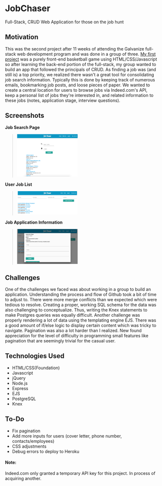 # JobChaser

Full-Stack, CRUD Web Application for those on the job hunt

## Motivation

This was the second project after 11 weeks of attending the Galvanize full-stack web development program and was done in a group of three. [My first project](https://github.com/jameslim1021/Canvas-Basketball-Game) was a purely front-end basketball game using HTML/CSS/Javascript so after learning the back-end portion of the full-stack, my group wanted to build an app that followed the principals of CRUD. As finding a job was (and still is) a top priority, we realized there wasn't a great tool for consolidating job search information. Typically this is done by keeping track of numerous emails, bookmarking job posts, and loose pieces of paper. We wanted to create a central location for users to browse jobs via Indeed.com's API, keep a personal list of jobs they're interested in, and related information to these jobs (notes, application stage, interview questions).

## Screenshots
__Job Search Page__

><img src="/public/images/ss1.png" alt="Drawing" style="width: 200px;"/>

__User Job List__

><img src="/public/images/ss2.png" alt="Drawing" style="width: 200px;"/>

__Job Application Information__

><img src="/public/images/ss3.png" alt="Drawing" style="width: 200px;"/>

## Challenges

One of the challenges we faced was about working in a group to build an application. Understanding the process and flow of Github took a bit of time to adjust to. There were more merge conflicts than we expected which were tedious to resolve. Creating a proper, working SQL schema for the data was also challenging to conceptualize. Thus, writing the Knex statements to make Postgres queries was equally difficult. Another challenge was properly rendering a lot of data using the templating engine EJS. There was a good amount of if/else logic to display certain content which was tricky to navigate. Pagination was also a lot harder than I realized. New found appreciation for the level of difficulty in programming small features like pagination that are seemingly trivial for the casual user.

## Technologies Used

* HTML/CSS(Foundation)
* Javascript
* jQuery
* Node.js
* Express
* EJS
* PostgreSQL
* Knex

## To-Do

* Fix pagination
* Add more inputs for users (cover letter, phone number, contacts/employees)
* CSS adjustments
* Debug errors to deploy to Heroku

#### Note:
Indeed.com only granted a temporary API key for this project. In process of acquiring another.
